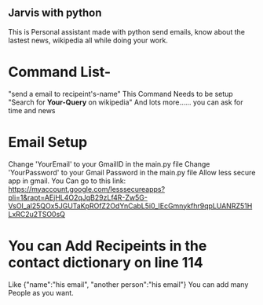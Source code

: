 ## Jarvis with python
This is Personal assistant made with python send emails, know about the lastest news, wikipedia all while doing your work.
# Command List-
"send a email to recipeint's-name" This Command Needs to be setup
"Search for **Your-Query** on wikipedia" 
And lots more...... you can ask for time and news
# Email Setup
Change 'YourEmail' to your GmailID in the main.py file
Change 'YourPassword' to your Gmail Password in the main.py file
Allow less secure app in gmail. You Can go to this link: https://myaccount.google.com/lesssecureapps?pli=1&rapt=AEjHL4O2qJqB29zLf4R-Zw5G-VsOI_al25QOx5JGUTaKpROfZ2OdYnCabL5i0_IEcGmnykfhr9qpLUANRZ51HLxRC2u2TSO0sQ

# You can Add Recipeints in the contact dictionary on line 114
Like {"name":"his email", "another person":"his email"}
You can add many People as you want.
